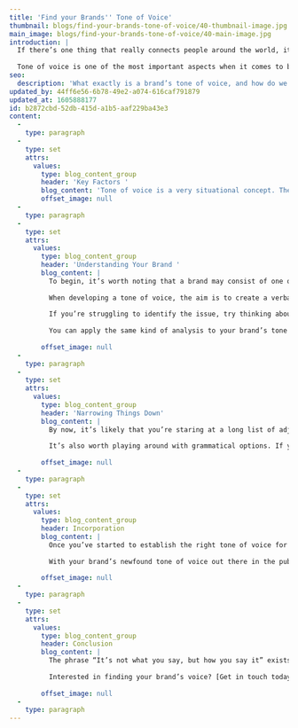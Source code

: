 ```yaml
---
title: 'Find your Brands'' Tone of Voice'
thumbnail: blogs/find-your-brands-tone-of-voice/40-thumbnail-image.jpg
main_image: blogs/find-your-brands-tone-of-voice/40-main-image.jpg
introduction: |
  If there’s one thing that really connects people around the world, it’s authentic, meaningful communication. Brands communicate much like individuals do with one another – through visual signals and tone of voice. But what exactly does tone of voice mean, and how do we establish it?
  
  Tone of voice is one of the most important aspects when it comes to branding. The term refers to how your company communicates both internally and externally. It’s all well and good having consistent, first-rate visuals, but if your messaging is muddled, contradictory or unfamiliar, the whole branding exercise becomes rather meaningless.
seo:
  description: 'What exactly is a brand’s tone of voice, and how do we establish it? Interested in finding your brand’s voice? Get in touch with our team today on 01253 297900.'
updated_by: 44ff6e56-6b78-49e2-a074-616caf791879
updated_at: 1605888177
id: b2872cbd-52db-415d-a1b5-aaf229ba43e3
content:
  -
    type: paragraph
  -
    type: set
    attrs:
      values:
        type: blog_content_group
        header: 'Key Factors '
        blog_content: 'Tone of voice is a very situational concept. There will doubtless be circumstances that require your brand to maintain a serious tone, such as when dealing with complaints, for example. On the other hand, interactions on social media, for instance, might allow you a little leeway to dispense with the formalities and take on a more friendly, conversational tone. Finally, target audience is just as relevant – if you’re looking to address people of a specific age or gender, you must choose your words wisely to avoid alienating your chosen demographic. '
        offset_image: null
  -
    type: paragraph
  -
    type: set
    attrs:
      values:
        type: blog_content_group
        header: 'Understanding Your Brand '
        blog_content: |
          To begin, it’s worth noting that a brand may consist of one or more sub-brands, each of which may employ a different corporate tone (which is perfectly okay!). The trick is to identify a tone of voice which perfectly suits the traits of each individual brand.
          
          When developing a tone of voice, the aim is to create a verbal embodiment of your brand’s personality. Look back at any existing brand material (across all media) and ask yourself: is your chosen method of written communication representative of the values your brand holds? If not, it’s time to assess where things are going wrong. 
          
          If you’re struggling to identify the issue, try thinking about the characteristics of your own personality (and perhaps your friends or family too) – you might notice how certain individuals use specific turns of phrase or slang words, for example. Similarly, you may notice how certain individuals favour detailed responses over getting straight to the heart of the matter. 
          
          You can apply the same kind of analysis to your brand’s tone of voice by visualising your brand as a person and seeing if you can spot any inconsistencies – what kind of personality traits does your brand possess? Is it humorous and conversational, or does it lean towards a more professional, serious tone? Write down as many words as you can think of that correspond to the characteristics of your brand. Then take a look at your competitors and repeat the characterisation process – this is a sure-fire way to identify how you can set your brand apart from your rivals.
          
        offset_image: null
  -
    type: paragraph
  -
    type: set
    attrs:
      values:
        type: blog_content_group
        header: 'Narrowing Things Down'
        blog_content: |
          By now, it’s likely that you’re staring at a long list of adjectives. By process of elimination, try narrowing your selection down to no more than five qualities which perfectly describe the characteristics of your brand. Next, assess whether applying these characteristics to your brand’s tone of voice would result in things being interpreted in way that you want. Even with the best of intentions, some people may take things the wrong way – be decisive and positive in your choices but be aware of creating misunderstanding. 
          
          It’s also worth playing around with grammatical options. If you’re opting for a more informal route, for example, why not see if apostrophised words align more with your brand’s tone of communication? Stay within the realms of good taste, though – text-speak seldom hits the spot nowadays.  
          
        offset_image: null
  -
    type: paragraph
  -
    type: set
    attrs:
      values:
        type: blog_content_group
        header: Incorporation
        blog_content: |
          Once you’ve started to establish the right tone of voice for your brand, you need to ensure that your brand guidelines detail everything in full (check out our previous blog post on brand guidelines here). It’s good to be specific – use relevant examples of dos and don’ts so that people know exactly how your brand will communicate and engage with the world. 
          
          With your brand’s newfound tone of voice out there in the public domain, make sure you continue to monitor things over time. Every aspect of your brand should be subject to change if things aren’t quite clicking, and tone of voice is no exception. Keep an eye on what customers are saying about your brand and don’t be afraid to adjust things if necessary. 
          
        offset_image: null
  -
    type: paragraph
  -
    type: set
    attrs:
      values:
        type: blog_content_group
        header: Conclusion
        blog_content: |
          The phrase “It’s not what you say, but how you say it” exists for a reason. In terms of tone of voice, the aim isn’t necessarily to get people to remember the words you use, but rather to remember the impression that your brand gave them. Bear that in mind and your brand will be well on your way to establishing a tone of voice that’s good as its word.
          
          Interested in finding your brand’s voice? [Get in touch today.](/contact)
          
        offset_image: null
  -
    type: paragraph
---
```

